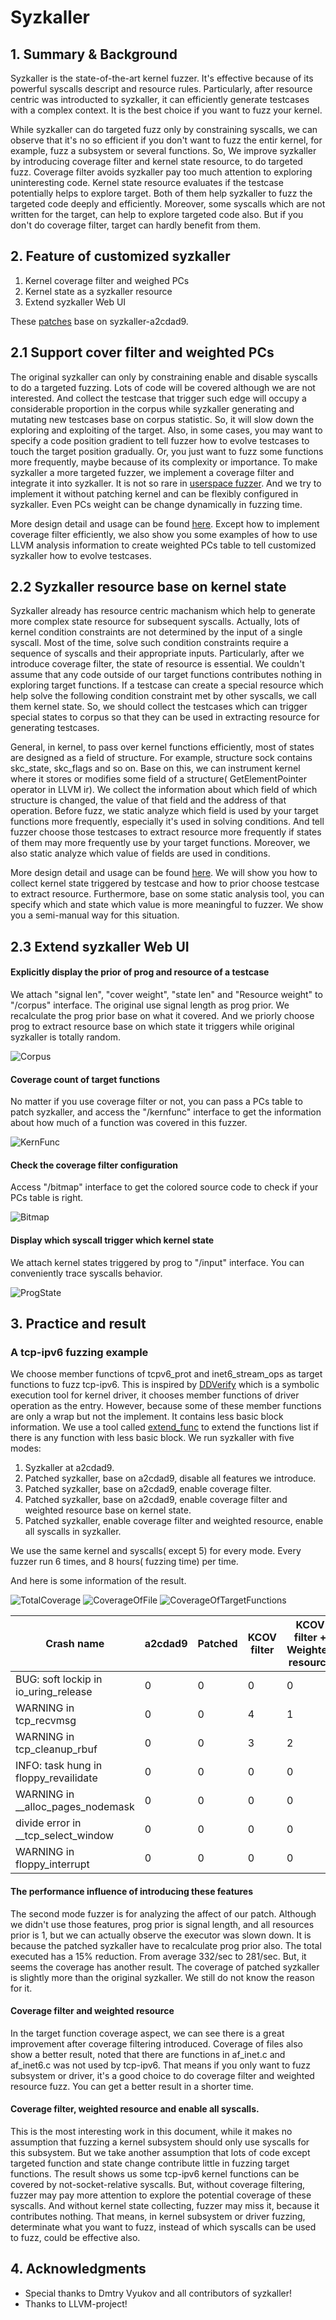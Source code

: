 # Syzkaller

## 1. Summary & Background

Syzkaller is the state-of-the-art kernel fuzzer. It's effective because of its powerful syscalls descript and resource rules. Particularly, after resource centric was introducted to syzkaller, it can efficiently generate testcases with a complex context. It is the best choice if you want to fuzz your kernel.

While syzkaller can do targeted fuzz only by constraining syscalls, we can observe that it's no so efficient if you don't want to fuzz the entir kernel, for example, fuzz a subsystem or several functions. So, We improve syzkaller by introducing coverage filter and kernel state resource, to do targeted fuzz. Coverage filter avoids syzkaller pay too much attention to exploring uninteresting code. Kernel state resource evaluates if the testcase potentially helps to explore target. Both of them help syzkaller to fuzz the targeted code deeply and efficiently. Moreover, some syscalls which are not written for the target, can help to explore targeted code also. But if you don't do coverage filter, target can hardly benefit from them.

## 2. Feature of customized syzkaller

1. Kernel coverage filter and weighed PCs
2. Kernel state as a syzkaller resource
3. Extend syzkaller Web UI

These [patches](../syz_patch) base on syzkaller-a2cdad9.

## 2.1 Support cover filter and weighted PCs

The original syzkaller can only by constraining enable and disable syscalls to do a targeted fuzzing. Lots of code will be covered although we are not interested. And collect the testcase that trigger such edge will occupy a considerable proportion in the corpus while syzkaller generating and mutating new testcases base on corpus statistic. So, it will slow down the exploring and exploiting of the target. Also, in some cases, you may want to specify a code position gradient to tell fuzzer how to evolve testcases to touch the target position gradually. Or, you just want to fuzz some functions more frequently, maybe because of its complexity or importance. To make syzkaller a more targeted fuzzer, we implement a coverage filter and integrate it into syzkaller. It is not so rare in [userspace fuzzer](http://sharcs-project.eu/m/filer_public/48/8c/488c5fb7-9aad-4c87-ab9c-5ff251ebc73d/vuzzer_ndss17.pdf). And we try to implement it without patching kernel and can be flexibly configured in syzkaller. Even PCs weight can be change dynamically in fuzzing time.

More design detail and usage can be found [here](cover_filter.md). Except how to implement coverage filter efficiently, we also show you some examples of how to use LLVM analysis information to create weighted PCs table to tell customized syzkaller how to evolve testcases.

## 2.2 Syzkaller resource base on kernel state

Syzkaller already has resource centric machanism which help to generate more complex state resource for subsequent syscalls. Actually, lots of kernel condition constraints are not determined by the input of a single syscall. Most of the time, solve such condition constraints require a sequence of syscalls and their appropriate inputs. Particularly, after we introduce coverage filter, the state of resource is essential. We couldn't assume that any code outside of our target functions contributes nothing in exploring target functions. If a testcase can create a special resource which help solve the following condition constraint met by other syscalls, we call them kernel state. So, we should collect the testcases which can trigger special states to corpus so that they can be used in extracting resource for generating testcases.

General, in kernel, to pass over kernel functions efficiently, most of states are designed as a field of structure. For example, structure sock contains skc_state, skc_flags and so on. Base on this, we can instrument kernel where it stores or modifies some field of a structure( GetElementPointer operator in LLVM ir). We collect the information about which field of which structure is changed, the value of that field and the address of that operation. Before fuzz, we static analyze which field is used by your target functions more frequently, especially it's used in solving conditions. And tell fuzzer choose those testcases to extract resource more frequently if states of them may more frequently use by your target functions. Moreover, we also static analyze which value of fields are used in conditions.

More design detail and usage can be found [here](kstate_resource.md). We will show you how to collect kernel state triggered by testcase and how to prior choose testcase to extract resource. Furthermore, base on some static analysis tool, you can specify which and state which value is more meaningful to fuzzer. We show you a semi-manual way for this situation.

## 2.3 Extend syzkaller Web UI

#### Explicitly display the prior of prog and resource of a testcase

We attach "signal len", "cover weight", "state len" and "Resource weight" to "/corpus" interface. The original use signal length as prog prior. We recalculate the prog prior base on what it covered. And we priorly choose prog to extract resource base on which state it triggers while original syzkaller is totally random.

![Corpus](Corpus.png)

#### Coverage count of target functions

No matter if you use coverage filter or not, you can pass a PCs table to patch syzkaller, and access the "/kernfunc" interface to get the information about how much of a function was covered in this fuzzer.

![KernFunc](KernFunc.png)

#### Check the coverage filter configuration

Access "/bitmap" interface to get the colored source code to check if your PCs table is right.

![Bitmap](Bitmap.png)

#### Display which syscall trigger which kernel state

We attach kernel states triggered by prog to "/input" interface. You can conveniently trace syscalls behavior.

![ProgState](ProgState.png)

## 3. Practice and result

### A tcp-ipv6 fuzzing example

We choose member functions of tcpv6_prot and inet6_stream_ops as target functions to fuzz tcp-ipv6. This is inspired by [DDVerify](http://www.cprover.org/ddverify/) which is a symbolic execution tool for kernel driver, it chooses member functions of driver operation as the entry. However, because some of these member functions are only a wrap but not the implement. It contains less basic block information. We use a tool called [extend_func]() to extend the functions list if there is any function with less basic block. We run syzkaller with five modes:

1. Syzkaller at a2cdad9.
2. Patched syzkaller, base on a2cdad9, disable all features we introduce.
3. Patched syzkaller, base on a2cdad9, enable coverage filter.
4. Patched syzkaller, base on a2cdad9, enable coverage filter and weighted resource base on kernel state.
5. Patched syzkaller, enable coverage filter and weighted resource, enable all syscalls in syzkaller.

We use the same kernel and syscalls( except 5) for every mode. Every fuzzer run 6 times, and 8 hours( fuzzing time) per time.

And here is some information of the result.

![TotalCoverage](TotalCoverage.png)
![CoverageOfFile](CoverageOfFiles.png)
![CoverageOfTargetFunctions](CoverageOfTargetFunctions.png)

| Crash name | a2cdad9 | Patched | KCOV filter | KCOV filter + Weighted resource | all syscalls |  
| ---- | ---- | ---- |  ---- |  ---- |  ---- |  
| BUG: soft lockip in io_uring_release | 0 | 0 | 0 | 0 | 5 |  
| WARNING in tcp_recvmsg | 0 | 0 | 4 | 1 | 0 |  
| WARNING in tcp_cleanup_rbuf | 0 | 0| 3 | 2 | 0 |  
| INFO: task hung in floppy_revailidate | 0 | 0 | 0 | 0 | 3 |  
| WARNING in __alloc_pages_nodemask | 0 | 0 | 0 | 0 | 1 |  
| divide error in __tcp_select_window | 0 | 0 | 0 | 0 | 1 |  
| WARNING in floppy_interrupt | 0 | 0 | 0 | 0 | 1|  

#### The performance influence of introducing these features

The second mode fuzzer is for analyzing the affect of our patch. Although we didn't use those features, prog prior is signal length, and all resources prior is 1, but we can actually observe the executor was slown down. It is because the patched syzkaller have to recalculate prog prior also. The total executed has a 15% reduction. From average 332/sec to 281/sec. But, it seems the coverage has another result. The coverage of patched syzkaller is slightly more than the original syzkaller. We still do not know the reason for it.

#### Coverage filter and weighted resource

In the target function coverage aspect, we can see there is a great improvement after coverage filtering introduced. Coverage of files also show a better result, noted that there are functions in af_inet.c and af_inet6.c was not used by tcp-ipv6. That means if you only want to fuzz subsystem or driver, it's a good choice to do coverage filter and weighted resource fuzz. You can get a better result in a shorter time.

#### Coverage filter, weighted resource and enable all syscalls.
This is the most interesting work in this document, while it makes no assumption that fuzzing a kernel subsystem should only use syscalls for this subsystem. But we take another assumption that lots of code except targeted function and state change contribute little in fuzzing target functions. The result shows us some tcp-ipv6 kernel functions can be covered by not-socket-relative syscalls. But, without coverage filtering, fuzzer may pay more attention to explore the potential coverage of these syscalls. And without kernel state collecting, fuzzer may miss it, because it contributes nothing. That means, in kernel subsystem or driver fuzzing, determinate what you want to fuzz, instead of which syscalls can be used to fuzz, could be effective also.

## 4. Acknowledgments

* Special thanks to Dmtry Vyukov and all contributors of syzkaller!
* Thanks to LLVM-project!
